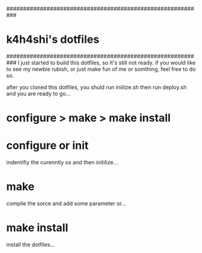 ###########################################################
# k4h4shi's dotfiles
###########################################################
I just started to build this dotfiles, so It's still not ready.
if you would like to see my newbie rubish, or just make fun of 
me or somthing, feel free to do so.


after you cloned this dotfiles, you shuld run iniilize.sh
then run deploy.sh and you are ready to go...



# configure > make > make install


# configure or init 

indentifiy the curenntly os and then initilize...


# make 

compile the sorce and add some parameter or...


# make install

install the dotfiles...
